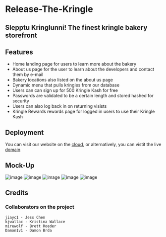 # Release-The-Kringle
## Slepptu Kringlunni! The finest kringle bakery storefront

## Features
* Home landing page for users to learn more about the bakery
* About us page for the user to learn about the developers and contact them by e-mail
* Bakery locations also listed on the about us page
* Dynamic menu that pulls kringles from our database
* Users can can sign up for 500 Kringle Kash for free
* Passwords are validated to be a certain length and stored hashed for security
* Users can also log back in on returning visists
* Kringle Rewards rewards page for logged in users to use their Kringle Kash

## Deployment
You can visit our website on the [cloud](https://boiling-woodland-69446.herokuapp.com/home),
or alternatively, you can vistit the live [domain](http://releasethekringle.com/)

## Mock-Up
![image](https://user-images.githubusercontent.com/71532303/112926239-02d05a00-90c8-11eb-944b-21107b146815.png)
![image](https://user-images.githubusercontent.com/71532303/112926370-3317f880-90c8-11eb-87ef-d01e9da7b9e4.png)
![image](https://user-images.githubusercontent.com/71532303/112926430-45923200-90c8-11eb-95b0-f6b9a80084d7.png)
![image](https://user-images.githubusercontent.com/71532303/112926510-6490c400-90c8-11eb-9301-17889c512e08.png)
![image](https://user-images.githubusercontent.com/71532303/112926636-90ac4500-90c8-11eb-9d19-ee49d23212ef.png)

## Credits
### Collaborators on the project
```
jiayc1 - Jess Chen
kjwallac - Kristina Wallace
mirewolf - Brett Roeder
Damon1v1 - Damon Brda
```
